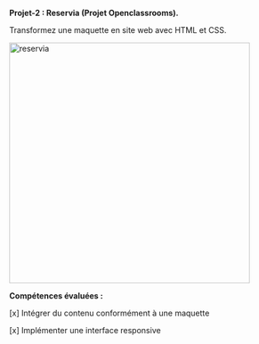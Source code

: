 <strong>Projet-2 : Reservia (Projet Openclassrooms).</strong>

Transformez une maquette en site web avec HTML et CSS.



<img width="432" alt="reservia" src="https://user-images.githubusercontent.com/90606431/136689066-5b6d4144-c507-4b99-823d-7f473aeeb7bd.png">


<strong>Compétences évaluées :</strong>

[x]  Intégrer du contenu conformément à une maquette

[x]  Implémenter une interface responsive


